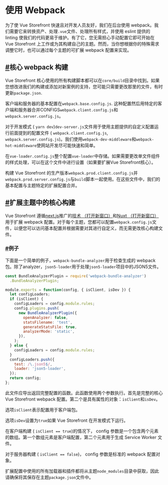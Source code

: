 # 使用 Webpack

为了使 Vue Storefront 快速且对开发人员友好，我们在后台使用 webpack。我们需要它来转换资产、处理`.vue`文件、处理所有样式，并使用 eslint 提供的 linting 使我们的代码更易于维护。有了它，您无需担心手动配置它即可开始在 Vue Storefront 上工作或为其构建自己的主题。然而，当你想根据你的特殊需求调整它时，也可以通过每个主题的可扩展 webpack 配置来实现。

## [#](https://docs.vuestorefront.io/v1/guide/core-themes/webpack.html#core-webpack-build)核心 webpack 构建

Vue Storefront 核心使用的所有构建脚本都可以在`core/build`目录中找到。如果您想改进我们的构建或添加对新案例的支持，您可能只需要更改那里的文件，有时更新`package.json`.

客户端和服务器的基本配置在`webpack.base.config.js`. 这种配置然后用特定的客户端和服务器合并CONFIGS`webpack.client.config.js`和`webpack.server.config.js`。

对于开发模式 ( `yarn dev`)`dev-server.js`文件用于使用主题提供的自定义配置运行前面提到的配置文件 ( `webpack.client.config.js`, `webpack.server.config.js`)。我们使用`webpack-dev-middleware`和`webpack-hot-middleware`使网站开发尽可能快速和简单。

在`vue-loader.config.js`整个配置`vue-loader`中存储。如果需要更改单文件组件的样式处理，可以在这个文件中进行设置（如果要扩展Vue Storefront核心）。

构建 Vue Storefront 的生产版本`webpack.prod.client.config.js`并`webpack.prod.server.config.js`与`build`脚本一起使用。在这些文件中，我们的基本配置与主题特定的扩展配置合并。

## [#](https://docs.vuestorefront.io/v1/guide/core-themes/webpack.html#extending-core-build-in-themes)扩展主题中的核心构建

Vue Storefront 遵循[next.js](https://github.com/zeit/next.js/)推广的[技术 （打开新窗口）](https://github.com/zeit/next.js/)和[Nuxt （打开新窗口）](https://nuxtjs.org/)用于扩展 webpack 配置。对于每个主题，您都可以配置`webpack.config.js`文件，以便您可以访问基本配置并根据需要对其进行自定义，而无需更改核心构建文件。

### [#](https://docs.vuestorefront.io/v1/guide/core-themes/webpack.html#example)例子

下面是一个简单的例子，`webpack-bundle-analyzer`用于检查生成的 webpack 包。除了analyzer，`json5-loader`用于处理`json5-loader`项目中的JSON5文件。

```js
const BundleAnalyzerPlugin = require('webpack-bundle-analyzer')
  .BundleAnalyzerPlugin;

module.exports = function(config, { isClient, isDev }) {
  let configLoaders;
  if (isClient) {
    configLoaders = config.module.rules;
    config.plugins.push(
      new BundleAnalyzerPlugin({
        openAnalyzer: false,
        statsFilename: 'test',
        generateStatsFile: true,
        analyzerMode: 'static',
      }),
    );
  } else {
    configLoaders = config.module.rules;
  }
  configLoaders.push({
    test: /\.json5$/,
    loader: 'json5-loader',
  });
  return config;
};
```

此文件应导出返回完整配置的函数。此函数使用两个参数执行。首先是完整的核心 Vue Storefront webpack 配置。第二个是具有属性的对象：`isClient`和`isDev`。

选项`isClient`表示配置用于客户端包。

选项`isDev`设置为`true`如果 Vue Storefront 在开发模式下运行。

在客户端构建 ( `isClient == true`)的情况下， config 参数是一个包含两个元素的数组。第一个数组元素是客户端配置，第二个元素用于生成 Service Worker 文件。

对于服务器构建 ( `isClient == false`)， config 参数是标准的 webpack 配置对象。

扩展配置中使用的所有加载器和插件都将从主题`node_modules`目录中获取，因此请确保将其保存在主题`package.json`文件中。